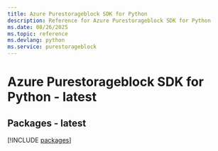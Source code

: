 ```yaml
---
title: Azure Purestorageblock SDK for Python
description: Reference for Azure Purestorageblock SDK for Python
ms.date: 08/26/2025
ms.topic: reference
ms.devlang: python
ms.service: purestorageblock
---
```

# Azure Purestorageblock SDK for Python - latest
## Packages - latest
[!INCLUDE [packages](purestorageblock-index.md)]